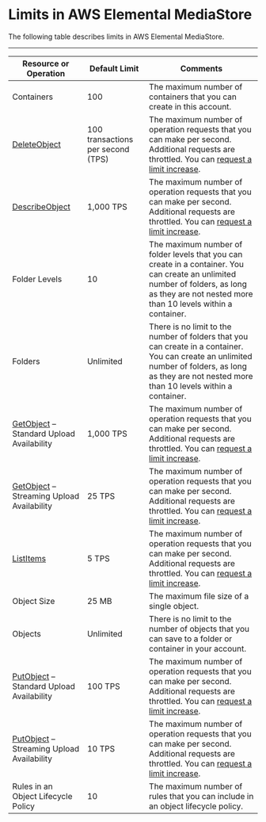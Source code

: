 # Limits in AWS Elemental MediaStore<a name="limits"></a>

The following table describes limits in AWS Elemental MediaStore\. 


****  

|  Resource or Operation  |  Default Limit  |  Comments  | 
| --- | --- | --- | 
| Containers | 100 | The maximum number of containers that you can create in this account\. | 
|  [DeleteObject](https://docs.aws.amazon.com/mediastore/latest/apireference/API_objstore_DeleteObject.html)  |  100 transactions per second \(TPS\)  |  The maximum number of operation requests that you can make per second\. Additional requests are throttled\. You can [request a limit increase](https://console.aws.amazon.com/support/home#/case/create?issueType=service-limit-increase&limitType=mediastore)\.  | 
|  [DescribeObject](https://docs.aws.amazon.com/mediastore/latest/apireference/API_objstore_DescribeObject.html)  |  1,000 TPS  |  The maximum number of operation requests that you can make per second\. Additional requests are throttled\. You can [request a limit increase](https://console.aws.amazon.com/support/home#/case/create?issueType=service-limit-increase&limitType=mediastore)\.  | 
| Folder Levels | 10 | The maximum number of folder levels that you can create in a container\. You can create an unlimited number of folders, as long as they are not nested more than 10 levels within a container\. | 
| Folders | Unlimited | There is no limit to the number of folders that you can create in a container\. You can create an unlimited number of folders, as long as they are not nested more than 10 levels within a container\. | 
|  [GetObject](https://docs.aws.amazon.com/mediastore/latest/apireference/API_objstore_GetObject.html) – Standard Upload Availability  |  1,000 TPS  |  The maximum number of operation requests that you can make per second\. Additional requests are throttled\. You can [request a limit increase](https://console.aws.amazon.com/support/home#/case/create?issueType=service-limit-increase&limitType=mediastore)\.  | 
|  [GetObject](https://docs.aws.amazon.com/mediastore/latest/apireference/API_objstore_GetObject.html) – Streaming Upload Availability  |  25 TPS  |  The maximum number of operation requests that you can make per second\. Additional requests are throttled\. You can [request a limit increase](https://console.aws.amazon.com/support/home#/case/create?issueType=service-limit-increase&limitType=mediastore)\.  | 
|  [ListItems](https://docs.aws.amazon.com/mediastore/latest/apireference/API_objstore_ListItems.html)  |  5 TPS  |  The maximum number of operation requests that you can make per second\. Additional requests are throttled\. You can [request a limit increase](https://console.aws.amazon.com/support/home#/case/create?issueType=service-limit-increase&limitType=mediastore)\.  | 
| Object Size | 25 MB | The maximum file size of a single object\. | 
| Objects | Unlimited | There is no limit to the number of objects that you can save to a folder or container in your account\. | 
|  [PutObject](https://docs.aws.amazon.com/mediastore/latest/apireference/API_objstore_PutObject.html) – Standard Upload Availability  |  100 TPS  |  The maximum number of operation requests that you can make per second\. Additional requests are throttled\. You can [request a limit increase](https://console.aws.amazon.com/support/home#/case/create?issueType=service-limit-increase&limitType=mediastore)\.  | 
| [PutObject](https://docs.aws.amazon.com/mediastore/latest/apireference/API_objstore_PutObject.html) – Streaming Upload Availability | 10 TPS |  The maximum number of operation requests that you can make per second\. Additional requests are throttled\. You can [request a limit increase](https://console.aws.amazon.com/support/home#/case/create?issueType=service-limit-increase&limitType=mediastore)\.  | 
| Rules in an Object Lifecycle Policy | 10 | The maximum number of rules that you can include in an object lifecycle policy\. | 